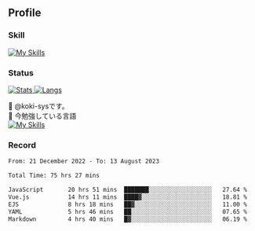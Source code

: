 ## Profile
### Skill
[![My Skills](https://skillicons.dev/icons?i=html,css,javascript,php,java,nodejs,react,bootstrap,docker,laravel,git,github,githubactions,materialui&theme=dark)](https://skillicons.dev)<br>
### Status
[![Stats](https://github-readme-stats.vercel.app/api?username=koki-sys&count_private=true&show_icons=true)
![Langs](https://github-readme-stats.vercel.app/api/top-langs/?username=koki-sys&layout=compact)](https://github.com/koki-sys)

👋 @koki-sysです。<br/>
🌱 今勉強している言語<br/>
[![My Skills](https://skillicons.dev/icons?i=typescript,react,golang&theme=dark)](https://skillicons.dev)


<!---
koki-sys/koki-sys is a ✨ special ✨ repository because its `README.md` (this file) appears on your GitHub profile.
You can click the Preview link to take a look at your changes.
--->

### Record
<!--START_SECTION:waka-->

```txt
From: 21 December 2022 - To: 13 August 2023

Total Time: 75 hrs 27 mins

JavaScript       20 hrs 51 mins  ███████░░░░░░░░░░░░░░░░░░   27.64 %
Vue.js           14 hrs 11 mins  ████▓░░░░░░░░░░░░░░░░░░░░   18.81 %
EJS              8 hrs 18 mins   ██▓░░░░░░░░░░░░░░░░░░░░░░   11.00 %
YAML             5 hrs 46 mins   ██░░░░░░░░░░░░░░░░░░░░░░░   07.65 %
Markdown         4 hrs 40 mins   █▓░░░░░░░░░░░░░░░░░░░░░░░   06.19 %
```

<!--END_SECTION:waka-->
